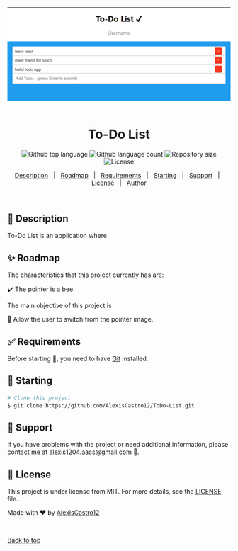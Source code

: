 <div align="center" id="top"> 
  <img src="ToDo-List.png" alt="To-Do List" />
  &#xa0;
</div>

<h1 align="center">To-Do List</h1>

<p align="center">
  <img alt="Github top language" src="https://img.shields.io/github/languages/top/AlexisCastro12/ToDo-List?color=56BEB8">

  <img alt="Github language count" src="https://img.shields.io/github/languages/count/AlexisCastro12/ToDo-List?color=56BEB8">

  <img alt="Repository size" src="https://img.shields.io/github/repo-size/AlexisCastro12/ToDo-List?color=56BEB8">

  <img alt="License" src="https://img.shields.io/github/license/AlexisCastro12/ToDo-List?color=56BEB8">
</p>

<p align="center">
  <a href="#dart-description">Description</a> &#xa0; | &#xa0; 
  <a href="#sparkles-roadmap">Roadmap</a> &#xa0; | &#xa0;
  <a href="#white_check_mark-requirements">Requirements</a> &#xa0; | &#xa0;
  <a href="#checkered_flag-starting">Starting</a> &#xa0; | &#xa0;
  <a href="#wrench-support">Support</a> &#xa0; | &#xa0;
  <a href="#memo-license">License</a> &#xa0; | &#xa0;
  <a href="https://github.com/AlexisCastro12" target="_blank">Author</a>
</p>

<br>

## :dart: Description

To-Do List is an application where <!--the basic front-end languages (HTML, CSS and JS) interact to create a fun interface that responds to the movement of the pointer in the browser.-->

<!--The project is made up of a pair of eyes that constantly pay attention to a bee's position and as it gets closer to them, the color of the skin changes to reddish when the bee is at the closest point.-->

## :sparkles: Roadmap

The characteristics that this project currently has are:

:heavy_check_mark: The pointer is a bee.

The main objective of this project is <!-- to learn how to manipulate the DOM of a web application. Also, its purpose is to handle events such as the movement of the pointer on the browser window. In the first instance, the application has fulfilled its objective, however, it is still possible to make improvements to complement it, such as:-->

:pushpin: Allow the user to switch from the pointer image.

## :white_check_mark: Requirements

Before starting :checkered_flag:, you need to have [Git](https://git-scm.com) installed.

## :checkered_flag: Starting

```bash
# Clone this project
$ git clone https://github.com/AlexisCastro12/ToDo-List.git

```

<!--Find the folder in the path where the clone was made and open the './index.html' file in any browser (Chrome recommended).

Initially the eyes are centered, just slide the pointer along the browser window and it will change the background color. Also, the proximity of the bee will be indicated in the banner in the upper left corner-->

## :wrench: Support

If you have problems with the project or need additional information, please contact me at <alexis1204.aacs@gmail.com> :e-mail:.

## :memo: License

This project is under license from MIT. For more details, see the [LICENSE](LICENSE) file.

Made with :heart: by <a href="https://github.com/AlexisCastro12" target="_blank">AlexisCastro12</a>

&#xa0;

<a href="#top">Back to top</a>
